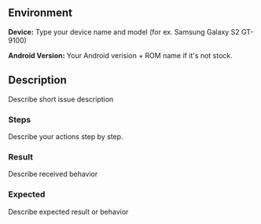## Environment
**Device:** Type your device name and model (for ex. Samsung Galaxy S2 GT-9100)

**Android Version:** Your Android verision + ROM name if it's not stock.  

## Description
Describe short issue description

### Steps
Describe your actions step by step.

### Result
Describe received behavior


### Expected
Describe expected result or behavior
